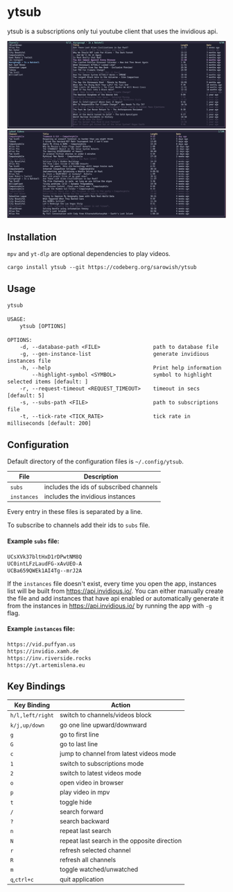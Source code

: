 # ytsub

ytsub is a subscriptions only tui youtube client that uses the invidious api.

![subscriptions mode](screenshots/subscriptions.png)
![latest videos mode](screenshots/latest_videos.png)

## Installation

`mpv` and `yt-dlp` are optional dependencies to play videos.

```
cargo install ytsub --git https://codeberg.org/sarowish/ytsub
```

## Usage

```
ytsub

USAGE:
    ytsub [OPTIONS]

OPTIONS:
    -d, --database-path <FILE>                 path to database file
    -g, --gen-instance-list                    generate invidious instances file
    -h, --help                                 Print help information
        --highlight-symbol <SYMBOL>            symbol to highlight selected items [default: ]
    -r, --request-timeout <REQUEST_TIMEOUT>    timeout in secs [default: 5]
    -s, --subs-path <FILE>                     path to subscriptions file
    -t, --tick-rate <TICK_RATE>                tick rate in milliseconds [default: 200]
```
## Configuration

Default directory of the configuration files is `~/.config/ytsub`.

| File        | Description                             |
|-------------|-----------------------------------------|
| `subs`      | includes the ids of subscribed channels |
| `instances` | includes the invidious instances        |

Every entry in these files is separated by a line.

To subscribe to channels add their ids to `subs` file.  

#### Example `subs` file:

```
UCsXVk37bltHxD1rDPwtNM8Q
UC0intLFzLaudFG-xAvUEO-A
UCBa659QWEk1AI4Tg--mrJ2A
```

If the `instances` file doesn't exist, every time you open the app, instances list will be built from https://api.invidious.io/.
You can either manually create the file and add instances that have api enabled or
automatically generate it from the instances in https://api.invidious.io/ by running the app with `-g` flag.  

#### Example `instances` file:

```
https://vid.puffyan.us
https://invidio.xamh.de
https://inv.riverside.rocks
https://yt.artemislena.eu
```



## Key Bindings

| Key Binding          | Action                                       |
| -------------------- | -------------------------------------------- |
| `h/l,left/right`     | switch to channels/videos block              |
| `k/j,up/down`        | go one line upward/downward                  |
| `g`                  | go to first line                             |
| `G`                  | go to last line                              |
| `c`                  | jump to channel from latest videos mode      |
| `1`                  | switch to subscriptions mode                 |
| `2`                  | switch to latest videos mode                 |
| `o`                  | open video in browser                        |
| `p`                  | play video in mpv                            |
| `t`                  | toggle hide                                  |
| `/`                  | search forward                               |
| `?`                  | search backward                              |
| `n`                  | repeat last search                           |
| `N`                  | repeat last search in the opposite direction |
| `r`                  | refresh selected channel                     |
| `R`                  | refresh all channels                         |
| `m`                  | toggle watched/unwatched                     |
| `q`,`ctrl+c`         | quit application                             |
